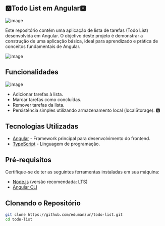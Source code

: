 ## **🅰️Todo List em Angular🅰️** 
![image](https://github.com/user-attachments/assets/c31bb1a5-5927-40cf-a014-d5512a79edaa)

Este repositório contém uma aplicação de lista de tarefas (Todo List) desenvolvida em Angular. O objetivo deste projeto é demonstrar a construção de uma aplicação básica, ideal para aprendizado e prática de conceitos fundamentais de Angular.

![image](https://github.com/user-attachments/assets/59f640ba-92f3-43d4-bc5f-0757e8199f85)


## Funcionalidades

![image](https://github.com/user-attachments/assets/a7731528-dae2-479a-8aec-cd7dcf198281)

- Adicionar tarefas à lista.
- Marcar tarefas como concluídas.
- Remover tarefas da lista.
- Persistência simples utilizando armazenamento local (localStorage).
🅰
## Tecnologias Utilizadas

- [Angular](https://angular.io/) - Framework principal para desenvolvimento do frontend.
- [TypeScript](https://www.typescriptlang.org/) - Linguagem de programação.

## Pré-requisitos

Certifique-se de ter as seguintes ferramentas instaladas em sua máquina:

- [Node.js](https://nodejs.org/) (versão recomendada: LTS)
- [Angular CLI](https://angular.io/cli)

## Clonando o Repositório

```bash
git clone https://github.com/edumanzur/todo-list.git
cd todo-list

